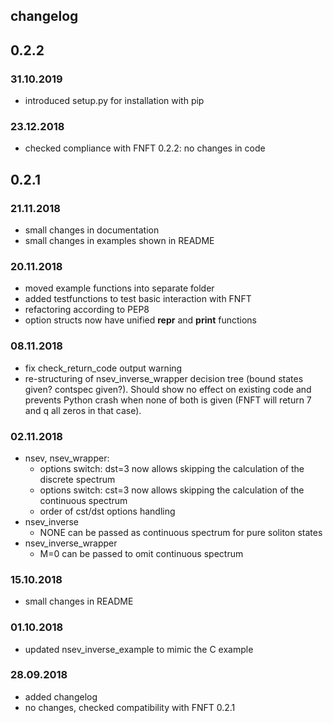 ## changelog

## 0.2.2


### 31.10.2019

  * introduced setup.py for installation with pip


### 23.12.2018

  * checked compliance with FNFT 0.2.2: no changes in code

## 0.2.1

### 21.11.2018
  * small changes in documentation
  * small changes in examples shown in README
  
### 20.11.2018
  * moved example functions into separate folder
  * added testfunctions to test basic interaction with FNFT
  * refactoring according to PEP8
  * option structs now have unified __repr__ and __print__ functions

### 08.11.2018
  * fix check_return_code output warning
  * re-structuring of nsev_inverse_wrapper decision tree (bound states given? contspec given?). 
    Should show no effect on existing code and prevents Python crash when none of both is given (FNFT will return 7 and q all zeros in that case).

### 02.11.2018
  * nsev, nsev_wrapper: 
    * options switch: dst=3 now allows skipping the calculation of the discrete spectrum
    * options switch: cst=3 now allows skipping the calculation of the continuous spectrum
    * order of cst/dst options handling
  * nsev_inverse
    * NONE can be passed as continuous spectrum for pure soliton states
  * nsev_inverse_wrapper
    * M=0 can be passed to omit continuous spectrum
    
### 15.10.2018
  * small changes in README

### 01.10.2018
  * updated nsev_inverse_example to mimic the C example

### 28.09.2018 
  * added changelog
  * no changes, checked compatibility with FNFT 0.2.1